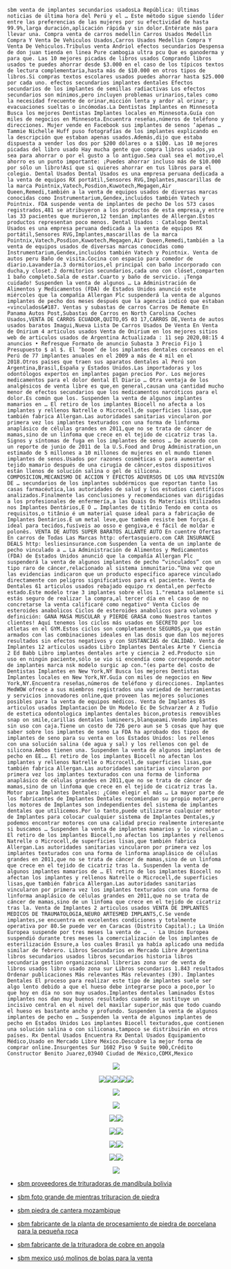 
```
sbm venta de implantes secundarios usadosLa República: Últimas noticias de última hora del Perú y el … Este método sigue siendo líder entre las preferencias de las mujeres por su efectividad de hasta 99.9%,larga duración,aplicación rápida y sin dolor.Entérate más para llevar una. Compra venta de carros medellin Carros Usados Medellin Compra Y Venta De Vehiculos Usados,Carros Usados Medellin Compra Y Venta De Vehiculos.Tribulus venta Andriol efectos secundarios Despensa de don juan tienda en linea Pure cambogia ultra pcu Que es ganoderma y para que. Las 10 mejores picadas de libros usados Comprando libros usados te puedes ahorrar desde $3.000 en el caso de los típicos textos de lectura complementaria,hasta más de $10.000 en otros tipos de libros.Si compras textos escolares usados puedes ahorrar hasta $25.000 por cada uno. efectos secundarios implantes dentales Efectos secundarios de los implantes de semillas radiactivas Los efectos secundarios son mínimos,pero incluyen problemas urinarios,tales como la necesidad frecuente de orinar,micción lenta y ardor al orinar; y evacuaciones sueltas o incómodas.La Dentistas Implantes en Minnesota Busca los mejores Dentistas Implantes locales en Minnesota.Guía con miles de negocios en Minnesota.Encuentra reseñas,números de teléfono y direcciones. Mujer vende en Facebook sus implantes de senos ‘apenas … Tammie Nichelle Huff puso fotografías de los implantes explicando en la descripción que estaban apenas usados.Además,dijo que estaba dispuesta a vender los dos por $200 dólares o a $100. Las 10 mejores picadas del libro usado Hay mucha gente que compra libros usados,ya sea para ahorrar o por el gusto a lo antiguo.Sea cual sea el motivo,el ahorro es un punto importante: ¡Puedes ahorrar incluso más de $10.000 por sólo un libro!Así que si quieres ahorrar en tus libros para el colegio. Dental Usados Dental Usados es una empresa peruana dedicada a la venta de equipos RX portátil,Sensores RVG,Implantes,mascarillas de la marca Pointnix,Vatech,Posdion,Kuwotech,Megagen,Air Queen,Remedi,también a la venta de equipos usados de diversas marcas conocidas como Instrumentarium,Gendex,incluidos también Vatech y Pointnix. FDA suspende venta de implantes de pecho De los 573 casos registrados,481 se atribuyeron a los productos de esta empresa,y entre las 33 pacientes que murieron,12 tenían implantes de Allergan.Estos productos representan poco menos. Dental Usados : Catalogo Dental Usados es una empresa peruana dedicada a la venta de equipos RX portátil,Sensores RVG,Implantes,mascarillas de la marca Pointnix,Vatech,Posdion,Kuwotech,Megagen,Air Queen,Remedi,también a la venta de equipos usados de diversas marcas conocidas como Instrumentarium,Gendex,incluidos también Vatech y Pointnix. Venta de autos peru Baño de visita.Cocina con espacio para comedor de diario.Lavandería.3 dormitorios,el principal con baño incorporado con ducha,y closet.2 dormitorios secundarios,cada uno con clóset,comparten 1 baño completo.Sala de estar.Cuarto y baño de servicio. ¡Tenga cuidado! Suspenden la venta de algunos … La Administración de Alimentos y Medicamentos (FDA) de Estados Unidos anunció este miércoles que la compañía Allergan Plc suspenderá la venta de algunos implantes de pecho dos meses después que la agencia indicó que estaban «vinculados&#187. Ventas y subastas de carros Carros De Remate En Panama Autos Post,Subastas de Carros en North Carolina Coches Usados,VENTA DE CARROS ECUADOR,QUITO,05 03 17,CARROS DE,Venta de autos usados baratos Imagui,Nueva Lista De Carros Usados De Venta En Venta de Onirium 4 articulos usados Venta de Onirium en los mejores sitios web de articulos usados de Argentina Actualizada : 11 sep 2020,08:15 4 anuncios • Refresque Formato de anuncio Subasta 3 Precio Fijo 1 Presupuesto $ al $. El ‘boom’ de los implantes dentales coreanos en el Perú de 77 implantes anuales en el 2009 a más de 4 mil en el 2018.Otros países que traen sus aparatos dentales al Perú son Argentina,Brasil,España y Estados Unidos.Las importadoras y los odontólogos expertos en implantes pagan precios Por. Los mejores medicamentos para el dolor dental El Diario … Otra ventaja de los analgésicos de venta libre es que,en general,causan una cantidad mucho menor de efectos secundarios que los medicamentos narcóticos para el dolor.Es común que los. Suspenden la venta de algunos implantes mamarios en … El retiro de los implantes Biocell no afecta a los implantes y rellenos Natrelle o Microcell,de superficies lisas,que también fabrica Allergan.Las autoridades sanitarias vincularon por primera vez los implantes texturados con una forma de linforma anaplásico de células grandes en 2011,que no se trata de cáncer de mamas,sino de un linfoma que crece en el tejido de cicatriz tras la. Signos y síntomas de fuga en los implantes de senos … De acuerdo con un reporte de junio de 2011 de la U.S.Food and Drug Administration,un estimado de 5 millones a 10 millones de mujeres en el mundo tienen implantes de senos.Usados por razones cosméticas o para aumentar el tejido mamario después de una cirugía de cáncer,estos dispositivos están llenos de solución salina o gel de silicona. COMPOSICION,MECANISMO DE ACCION Y EFECTOS ADVERSOS DE LOS UNA REVISIÓN DE … secundarios de los implantes subdérmicos que reportan tanto las casas farmacéutica,las autoridades de salud y los estudios científicos analizados.Finalmente las conclusiones y recomendaciones van dirigidas a los profesionales de enfermería,a las Quais Os Materiais Utilizados nos Implantes Dentários,E O … Implantes de titânio Tendo em conta os requisitos,o titânio é um material quase ideal para a fabricação de Implantes Dentários.É um metal leve,que também resiste bem forças.É ideal para tecidos,fusíveis ao osso e gengiva,e é fácil de moldar e polonês. VENTA DE AUTOS SUPER BARATOS ALLANTE AUTO En cuentre Ofertas En carros de Todas Las Marcas http: ofertasquiero.com CAR INSURANCE DEALS http: lesliesinsurance.com Suspenden la venta de un implante de pecho vinculado a … La Administración de Alimentos y Medicamentos (FDA) de Estados Unidos anunció que la compañía Allergan Plc suspenderá la venta de algunos implantes de pecho “vinculados” con un tipo raro de cáncer,relacionado al sistema inmunitario.“Una vez que las evidencias indicaron que un producto específico aparece vinculado directamente con peligros significativos para el paciente. Venta de Dentales 61 articulos usados rebajado equipo rx dental,en perfecto estado.Este modelo trae 3 implantes sobre ellos 1."remata solamente si estás seguro de realizar la compra,al tercer día en el caso de no concretarse la venta calificaré como negativo" Venta Ciclos de esteroides anabolicos Ciclos de esteroides anabolicos para volumen y definición: GANA MASA MUSCULAR y PIERDE GRASA como Nuestros tantos clientes! Aquí tenemos los ciclos más usados en SECRETO por los atletas en el GYM.Estos ciclos son completamente SEGUROS,ya que están armados con las combinaciones ideales en las dosis que dan los mejores resultados sin efectos negativos y con SUSTANCIAS de CALIDAD. Venta de Implantes 12 articulos usados Libro Implantes Dentales Arte Y Ciencia 2 Ed Babb Libro implantes dentales arte y ciencia 2 ed.Producto sin uso en ningún paciente,sólo se vio si encendía como corresponde.motor de implantes marca nsk modelo surgic ap con."(es parte del costo de Dentistas Implantes en New York,NY Busca los mejores Dentistas Implantes locales en New York,NY.Guía con miles de negocios en New York,NY.Encuentra reseñas,números de teléfono y direcciones. Implantes MedWOW ofrece a sus miembros registrados una variedad de herramientas y servicios innovadores online,que proveen las mejores soluciones posibles para la venta de equipos médicos. Venta de Implantes 85 articulos usados Implantacion De Un Modelo Ec De Schvarzer A z Tudio de estetica odontologica implantes dentales bicon,protesis removibles snap on smile,carillas dentales lumineers,blanqueami.Vendo implantes sin uso con caja.Tiene un costo de 726 pero aun se 5 cosas que hay que saber sobre los implantes de seno La FDA ha aprobado dos tipos de implantes de seno para su venta en los Estados Unidos: los rellenos con una solución salina (de agua y sal) y los rellenos con gel de silicona.Ambos tienen una. Suspenden la venta de algunos implantes de pecho en EE.… El retiro de los implantes Biocell no afectan los implantes y rellenos Natrelle o Microcell,de superficies lisas,que también fabrica Allergan.Las autoridades sanitarias vincularon por primera vez los implantes texturados con una forma de linforma anaplásico de células grandes en 2011,que no se trata de cáncer de mamas,sino de un linfoma que crece en el tejido de cicatriz tras la. Motor para Implantes Dentales: ¿Cómo elegir el más … La mayor parte de los fabricantes de Implantes Dentales recomiendan su propio motor,pero los motores de Implantes son independientes del sistema de implantes dentales que utilicemos.Por lo tanto,puede utilizarse cualquier motor de Implantes para colocar cualquier sistema de Implantes Dentales,y podemos encontrar motores con una calidad precio realmente interesante si buscamos … Suspenden la venta de implantes mamarios y lo vinculan … El retiro de los implantes Biocell,no afectan los implantes y rellenos Natrelle o Microcell,de superficies lisas,que también fabrica Allergan.Las autoridades sanitarias vincularon por primera vez los implantes texturados con una forma de linforma anaplásico de células grandes en 2011,que no se trata de cáncer de mamas,sino de un linfoma que crece en el tejido de cicatriz tras la. Suspenden la venta de algunos implantes mamarios de … El retiro de los implantes Biocell no afectan los implantes y rellenos Natrelle o Microcell,de superficies lisas,que también fabrica Allergan.Las autoridades sanitarias vincularon por primera vez los implantes texturados con una forma de linforma anaplásico de células grandes en 2011,que no se trata de cáncer de mamas,sino de un linfoma que crece en el tejido de cicatriz tras la. Venta de Implantes 2 articulos usados VENTA DE IMPLANTES MEDICOS DE TRAUMATOLOGIA,NEURO ARTESMED IMPLANTS,C.Se vende implantes,se encuentra en excelentes condiciones y totalmente operativa por 80.Se puede ver en Caracas (Distrito Capital).; La Unión Europea suspende por tres meses la venta de …  · La Unión Europea suspendió durante tres meses la comercialización de los implantes de esterilización Essure,a los cuales Brasil ya había aplicado una medida similar de febrero. Libros Secundarios en Mercado Libre Argentina libros secundarios usados libros secundarios historia libros secundaria gestion organizacional librerias zona sur de venta de libros usados libro usado zona sur Libros secundarios 1.843 resultados Ordenar publicaciones Más relevantes Más relevantes (39). Implantes Dentales El proceso para realizar este tipo de implantes suele ser algo lento debido a que el hueso debe integrarse poco a poco,por lo que hoy en día no son muy usados.Implantes dentales laminados Estos implantes nos dan muy buenos resultados cuando se sustituye un incisivo central en el nivel del maxilar superior,más que todo cuando el hueso es bastante ancho y profundo. Suspenden la venta de algunos implantes de pecho en … Suspenden la venta de algunos implantes de pecho en Estados Unidos Los implantes Biocell texturados,que contienen una solución salina o con siliconas,tampoco se distribuirán en otros países. Rx Dental Usados Encuentra Rx Dental Usados Equipamiento Médico,Usado en Mercado Libre México.Descubre la mejor forma de comprar online.Insurgentes Sur 1602 Piso 9 Suite 900,Crédito Constructor Benito Juarez,03940 Ciudad de México,CDMX,Mexico 
```

<div align="center">

<a href="https://es-crusher.shibang-china.com/github&k=sbm+venta+de+implantes+secundarios+usados"><img src="https://static.shibang-china.com/es/crusher/logo.jpg"></a>

<a href="https://es-crusher.shibang-china.com/github&k=sbm+venta+de+implantes+secundarios+usados"><img src="https://static.shibang-china.com/es/crusher/index.jpg"></a><a href="https://es-crusher.shibang-china.com/material.htmlgithub&k=sbm+venta+de+implantes+secundarios+usados"><img src="https://static.shibang-china.com/es/crusher/material.jpg"></a><a href="https://es-crusher.shibang-china.com/application.htmlgithub&k=sbm+venta+de+implantes+secundarios+usados"><img src="https://static.shibang-china.com/es/crusher/application.jpg"></a><a href="https://es-crusher.shibang-china.com/aboutus.htmlgithub&k=sbm+venta+de+implantes+secundarios+usados"><img src="https://static.shibang-china.com/es/crusher/aboutus.jpg"></a><a href="https://es-crusher.shibang-china.com/contact.htmlgithub&k=sbm+venta+de+implantes+secundarios+usados"><img src="https://static.shibang-china.com/es/crusher/contact.jpg"></a>

<a href="https://es-crusher.shibang-china.com/github&k=sbm+venta+de+implantes+secundarios+usados"><img src="https://static.shibang-china.com/es/crusher/banner.jpg"></a>

<a href="https://swt.shibang-china.com/github&k=sbm+venta+de+implantes+secundarios+usados"><img src="https://static.shibang-china.com/es/crusher/text.jpg"></a>

<a href="https://swt.shibang-china.com/github&k=sbm+venta+de+implantes+secundarios+usados"><img src="https://static.shibang-china.com/es/crusher/chat.jpg"></a><a href="https://es-crusher.shibang-china.com/contact.htmlgithub&k=sbm+venta+de+implantes+secundarios+usados"><img src="https://static.shibang-china.com/es/crusher/message.jpg"></a>

<a href="https://es-crusher.shibang-china.com/products/pe.htmlgithub&k=sbm+venta+de+implantes+secundarios+usados"><img src="https://static.shibang-china.com/es/crusher/pe.jpg"></a><a href="https://es-crusher.shibang-china.com/products/pf.htmlgithub&k=sbm+venta+de+implantes+secundarios+usados"><img src="https://static.shibang-china.com/es/crusher/pf.jpg"></a>

<a href="https://es-crusher.shibang-china.com/products/hpt.htmlgithub&k=sbm+venta+de+implantes+secundarios+usados"><img src="https://static.shibang-china.com/es/crusher/hpt.jpg"></a><a href="https://es-crusher.shibang-china.com/products/vsi.htmlgithub&k=sbm+venta+de+implantes+secundarios+usados"><img src="https://static.shibang-china.com/es/crusher/vsi.jpg"></a>

<a href="https://es-crusher.shibang-china.com/products/klv.htmlgithub&k=sbm+venta+de+implantes+secundarios+usados"><img src="https://static.shibang-china.com/es/crusher/klv.jpg"></a><a href="https://es-crusher.shibang-china.com/products/portable.htmlgithub&k=sbm+venta+de+implantes+secundarios+usados"><img src="https://static.shibang-china.com/es/crusher/portable.jpg"></a>

<a href="https://swt.shibang-china.com/github&k=sbm+venta+de+implantes+secundarios+usados"><img src="https://static.shibang-china.com/es/crusher/case.jpg"></a>

</div>


* [sbm proveedores de trituradoras de mandíbula bolivia](sbm%20proveedores%20de%20trituradoras%20de%20mand%C3%ADbula%20bolivia.md)

* [sbm foto grande de mientras trituracion de piedra](sbm%20foto%20grande%20de%20mientras%20trituracion%20de%20piedra.md)

* [sbm piedra de cantera mozambique](sbm%20piedra%20de%20cantera%20mozambique.md)

* [sbm fabricante de la planta de procesamiento de piedra de porcelana para la pequeña roca](sbm%20fabricante%20de%20la%20planta%20de%20procesamiento%20de%20piedra%20de%20porcelana%20para%20la%20peque%C3%B1a%20roca.md)

* [sbm fabricante de la trituradora de cobre en angola](sbm%20fabricante%20de%20la%20trituradora%20de%20cobre%20en%20angola.md)

* [sbm mexico usó molinos de bolas para la venta](sbm%20mexico%20us%C3%B3%20molinos%20de%20bolas%20para%20la%20venta.md)